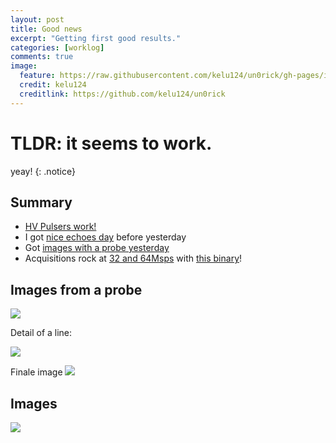 ```yaml
---
layout: post
title: Good news
excerpt: "Getting first good results."
categories: [worklog]
comments: true
image:
  feature: https://raw.githubusercontent.com/kelu124/un0rick/gh-pages/img/2018-02-27.jpg
  credit: kelu124
  creditlink: https://github.com/kelu124/un0rick
---
```


# __TLDR__: it seems to work.

yeay!
{: .notice}

## Summary 

* [HV Pulsers work!](https://github.com/kelu124/echomods/blob/master/matty/images/hv/PonPoff_test/Readme.md)
* I got [nice echoes day](https://github.com/kelu124/echomods/blob/master/matty/20180224b/Readme.md) before yesterday
* Got [images with a probe yesterday](https://github.com/kelu124/echomods/blob/master/matty/20180225a/Readme.md)
* Acquisitions rock at [32 and 64Msps](https://github.com/kelu124/echomods/blob/master/matty/20180227a/Readme.md) with [this binary](https://github.com/kelu124/echomods/blob/master/matty/prog_flash/dMATTY128WE_inverted20180227.bin)!


## Images from a probe

![](https://raw.githubusercontent.com/kelu124/echomods/master/matty/20180225a/IMG_20180225_184226.jpg)

Detail of a line:

![](https://raw.githubusercontent.com/kelu124/echomods/master/matty/20180225a/line70.jpg)

Finale image
![](https://raw.githubusercontent.com/kelu124/echomods/master/matty/20180225a/probe.jpg)

## Images

![](https://raw.githubusercontent.com/kelu124/un0rick/gh-pages/img/2018-02-27.jpg)

